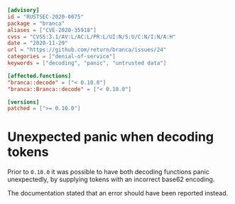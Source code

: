 ```toml
[advisory]
id = "RUSTSEC-2020-0075"
package = "branca"
aliases = ["CVE-2020-35918"]
cvss = "CVSS:3.1/AV:L/AC:L/PR:L/UI:N/S:U/C:N/I:N/A:H"
date = "2020-11-29"
url = "https://github.com/return/branca/issues/24"
categories = ["denial-of-service"]
keywords = ["decoding", "panic", "untrusted data"]

[affected.functions]
"branca::decode" = ["< 0.10.0"]
"branca::Branca::decode" = ["< 0.10.0"]

[versions]
patched = [">= 0.10.0"]
```

# Unexpected panic when decoding tokens

Prior to `0.10.0` it was possible to have both decoding functions panic unexpectedly,
by supplying tokens with an incorrect base62 encoding.

The documentation stated that an error should have been reported instead.
